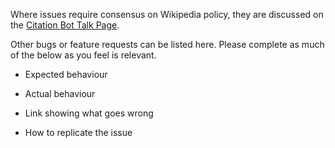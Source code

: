 Where issues require consensus on Wikipedia policy, they are discussed on the [Citation Bot Talk Page](https://en.wikipedia.org/wiki/User_talk:Citation_bot).

Other bugs or feature requests can be listed here. Please complete as much of the below as you feel is relevant.

- Expected behaviour

- Actual behaviour

- Link showing what goes wrong

- How to replicate the issue
